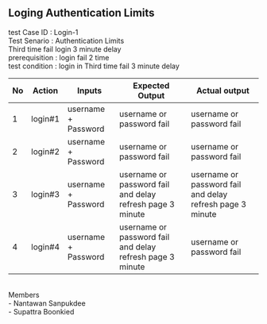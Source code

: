 <h2>Loging Authentication Limits</h2>

test Case ID : Login-1	<br>
Test Senario : Authentication Limits <br>
Third time fail login 3 minute delay <br>
prerequisition : login fail 2 time	 <br>
test condition : login in Third time fail 3 minute delay <br>


| No |     Action    |    Inputs   | Expected Output  |   Actual output   | 
| -- | ------------- | ----------- | ---------------- | ----------------- |
| 1 | login#1 | username + Password | username or password fail | username or password fail |
| 2 | login#2 | username + Password | username or password fail | username or password fail |
| 3 | login#3 | username + Password | username or password fail and delay refresh page 3  minute | username or password fail and delay refresh page 3  minute |
| 4 | login#4 | username + Password | username or password fail and delay refresh page 3  minute | username or password fail | 


<br>
Members <br>
- Nantawan Sanpukdee <br>
- Supattra Boonkied <br>
